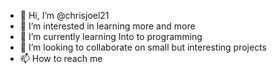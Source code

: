 - 👋 Hi, I’m @chrisjoel21
- 👀 I’m interested in learning more and more
- 🌱 I’m currently learning Into to programming
- 💞️ I’m looking to collaborate on small but interesting projects
- 📫 How to reach me 

<!---
chrisjoel21/chrisjoel21 is a ✨ special ✨ repository because its `README.md` (this file) appears on your GitHub profile.
You can click the Preview link to take a look at your changes.
--->
